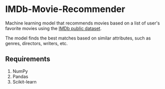 # IMDb-Movie-Recommender
Machine learning model that recommends movies based on a list of user's favorite movies using the [IMDb public dataset](https://www.imdb.com/interfaces/).

The model finds the best matches based on similar attributes, such as genres, directors, writers, etc.

## Requirements
1. NumPy
2. Pandas
3. Scikit-learn

